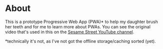 # About
This is a prototype Progressive Web App (PWA)* to help my daughter brush her teeth and for me to learn more about PWAs. You can see the original video that's used in this on the [Sesame Street YouTube channel](https://www.youtube.com/watch?v=wxMrtK-kYnE).

*technically it's not, as I've not got the offline storage/caching sorted (yet).
